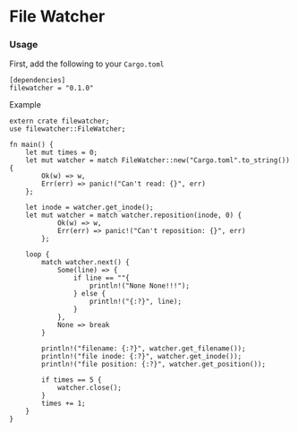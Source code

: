 # File Watcher

### Usage

First, add the following to your `Cargo.toml`

    [dependencies]
    filewatcher = "0.1.0"

Example

    extern crate filewatcher;
    use filewatcher::FileWatcher;
	
	fn main() {
		let mut times = 0;
		let mut watcher = match FileWatcher::new("Cargo.toml".to_string()) {
			Ok(w) => w,
			Err(err) => panic!("Can't read: {}", err)
		};
	
		let inode = watcher.get_inode();
		let mut watcher = match watcher.reposition(inode, 0) {
				Ok(w) => w,
				Err(err) => panic!("Can't reposition: {}", err)
			};
	
		loop {
		    match watcher.next() {
		        Some(line) => {
					if line == ""{
						println!("None None!!!");
					} else {
						println!("{:?}", line);	
					}
		        },
		        None => break
		    }
		
			println!("filename: {:?}", watcher.get_filename());
			println!("file inode: {:?}", watcher.get_inode());
			println!("file position: {:?}", watcher.get_position());
		
			if times == 5 {
				watcher.close();
			}
			times += 1;
		}
	}

